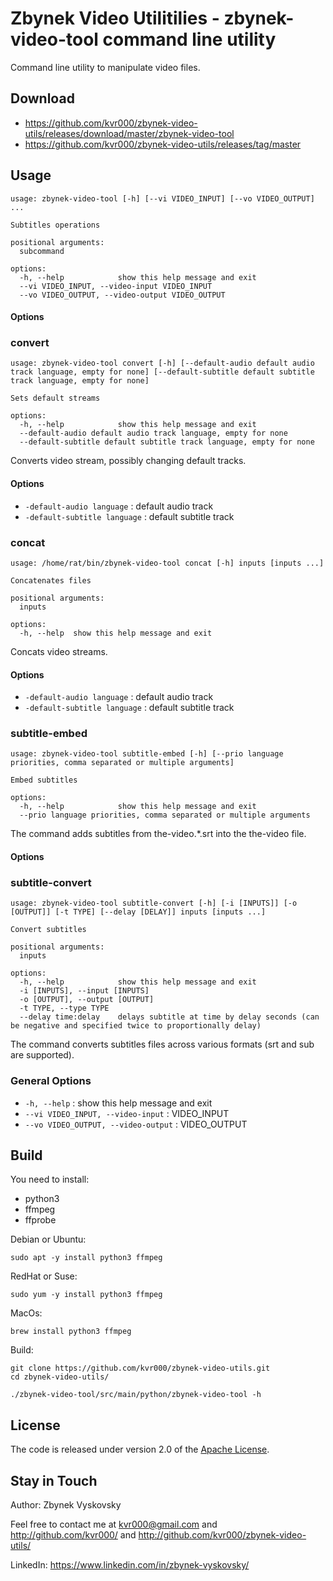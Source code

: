 # Zbynek Video Utilitilies - zbynek-video-tool command line utility

Command line utility to manipulate video files.


## Download

- https://github.com/kvr000/zbynek-video-utils/releases/download/master/zbynek-video-tool
- https://github.com/kvr000/zbynek-video-utils/releases/tag/master


## Usage

```
usage: zbynek-video-tool [-h] [--vi VIDEO_INPUT] [--vo VIDEO_OUTPUT] ...

Subtitles operations

positional arguments:
  subcommand

options:
  -h, --help            show this help message and exit
  --vi VIDEO_INPUT, --video-input VIDEO_INPUT
  --vo VIDEO_OUTPUT, --video-output VIDEO_OUTPUT
```

#### Options


### convert

```
usage: zbynek-video-tool convert [-h] [--default-audio default audio track language, empty for none] [--default-subtitle default subtitle track language, empty for none]

Sets default streams

options:
  -h, --help            show this help message and exit
  --default-audio default audio track language, empty for none
  --default-subtitle default subtitle track language, empty for none
```

Converts video stream, possibly changing default tracks.

#### Options

- `-default-audio language` : default audio track
- `-default-subtitle language` : default subtitle track


### concat

```
usage: /home/rat/bin/zbynek-video-tool concat [-h] inputs [inputs ...]

Concatenates files

positional arguments:
  inputs

options:
  -h, --help  show this help message and exit
```

Concats video streams.

#### Options

- `-default-audio language` : default audio track
- `-default-subtitle language` : default subtitle track


### subtitle-embed

```
usage: zbynek-video-tool subtitle-embed [-h] [--prio language priorities, comma separated or multiple arguments]

Embed subtitles

options:
  -h, --help            show this help message and exit
  --prio language priorities, comma separated or multiple arguments
```

The command adds subtitles from the-video.*.srt into the the-video file.

#### Options


### subtitle-convert

```
usage: zbynek-video-tool subtitle-convert [-h] [-i [INPUTS]] [-o [OUTPUT]] [-t TYPE] [--delay [DELAY]] inputs [inputs ...]

Convert subtitles

positional arguments:
  inputs

options:
  -h, --help            show this help message and exit
  -i [INPUTS], --input [INPUTS]
  -o [OUTPUT], --output [OUTPUT]
  -t TYPE, --type TYPE
  --delay time:delay    delays subtitle at time by delay seconds (can be negative and specified twice to proportionally delay)              
```

The command converts subtitles files across various formats (srt and sub are supported).


### General Options

- `-h, --help` : show this help message and exit
- `--vi VIDEO_INPUT, --video-input` : VIDEO_INPUT
- `--vo VIDEO_OUTPUT, --video-output` : VIDEO_OUTPUT


## Build

You need to install:
- python3
- ffmpeg
- ffprobe

Debian or Ubuntu:
```
sudo apt -y install python3 ffmpeg
```

RedHat or Suse:
```
sudo yum -y install python3 ffmpeg
```

MacOs:
```
brew install python3 ffmpeg
```

Build:
```
git clone https://github.com/kvr000/zbynek-video-utils.git
cd zbynek-video-utils/

./zbynek-video-tool/src/main/python/zbynek-video-tool -h
```


## License

The code is released under version 2.0 of the [Apache License][].

## Stay in Touch

Author: Zbynek Vyskovsky

Feel free to contact me at kvr000@gmail.com  and http://github.com/kvr000/ and http://github.com/kvr000/zbynek-video-utils/

LinkedIn: https://www.linkedin.com/in/zbynek-vyskovsky/


[Apache License]: http://www.apache.org/licenses/LICENSE-2.0
